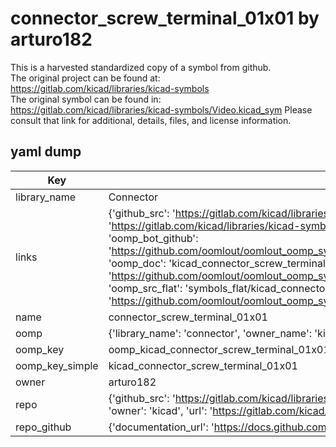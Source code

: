 # connector_screw_terminal_01x01 by arturo182  
This is a harvested standardized copy of a symbol from github.  
The original project can be found at:  
https://gitlab.com/kicad/libraries/kicad-symbols  
The original symbol can be found in:
https://gitlab.com/kicad/libraries/kicad-symbols/Video.kicad_sym
Please consult that link for additional, details, files, and license information.  
## yaml dump  
| Key | Value |  
| --- | --- |  
| library_name | Connector |  
| links | {'github_src': 'https://gitlab.com/kicad/libraries/kicad-symbols/Video.kicad_sym', 'github_src_repo': 'https://gitlab.com/kicad/libraries/kicad-symbols', 'oomp_bot': 'kicad_connector_screw_terminal_01x01/working', 'oomp_bot_github': 'https://github.com/oomlout/oomlout_oomp_symbol_bot/tree/main/kicad_connector_screw_terminal_01x01/working', 'oomp_doc': 'kicad_connector_screw_terminal_01x01/working', 'oomp_doc_github': 'https://github.com/oomlout/oomlout_oomp_symbol_doc/tree/main/kicad_connector_screw_terminal_01x01/working', 'oomp_src_flat': 'symbols_flat/kicad_connector_screw_terminal_01x01/working', 'oomp_src_flat_github': 'https://github.com/oomlout/oomlout_oomp_symbol_src/tree/main/kicad_connector_screw_terminal_01x01/working'} |  
| name | connector_screw_terminal_01x01 |  
| oomp | {'library_name': 'connector', 'owner_name': 'kicad', 'symbol_name': 'connector_screw_terminal_01x01'} |  
| oomp_key | oomp_kicad_connector_screw_terminal_01x01 |  
| oomp_key_simple | kicad_connector_screw_terminal_01x01 |  
| owner | arturo182 |  
| repo | {'github_src': 'https://gitlab.com/kicad/libraries/kicad-symbols/Video.kicad_sym', 'name': 'libraries/kicad-symbols', 'owner': 'kicad', 'url': 'https://gitlab.com/kicad/libraries/kicad-symbols'} |  
| repo_github | {'documentation_url': 'https://docs.github.com/rest/repos/repos#get-a-repository', 'message': 'Not Found'} |  

